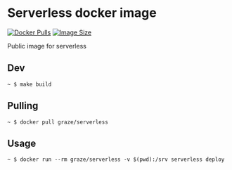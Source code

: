 # Serverless docker image

[![Docker Pulls](https://img.shields.io/docker/pulls/graze/serverless.svg)](https://hub.docker.com/r/graze/php-alpine/)
[![Image Size](https://images.microbadger.com/badges/image/graze/serverless.svg)](https://microbadger.com/images/graze/php-alpine)

Public image for serverless

## Dev

    ~ $ make build

## Pulling

    ~ $ docker pull graze/serverless

## Usage

    ~ $ docker run --rm graze/serverless -v $(pwd):/srv serverless deploy
